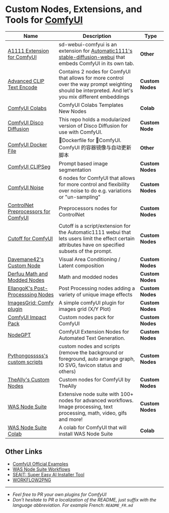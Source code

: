 # Custom Nodes, Extensions, and Tools for [ComfyUI](https://github.com/comfyanonymous/ComfyUI)

| Name | Description | Type |
|------|-------------|------|
| [A1111 Extension for ComfyUI](https://github.com/ModelSurge/sd-webui-comfyui) | sd-webui-comfyui is an extension for [Automatic1111's stable-diffusion-webui](https://github.com/AUTOMATIC1111/stable-diffusion-webui) that embeds ComfyUI in its own tab.  | **Other** |
| [Advanced CLIP Text Encode](https://github.com/BlenderNeko/ComfyUI_ADV_CLIP_emb) | Contains 2 nodes for ComfyUI that allows for more control over the way prompt weighting should be interpreted. And let's you mix different embeddings | **Custom Nodes** |
| [ComfyUI Colabs](https://github.com/camenduru/comfyui-colab) | ComfyUI Colabs Templates New Nodes  | **Colab** |
| [ComfyUI Disco Diffusion](https://github.com/space-nuko/ComfyUI-Disco-Diffusion) | This repo holds a modularized version of Disco Diffusion for use with ComfyUI. | **Custom Node** |
| [ComfyUI Docker File](https://github.com/YanWenKun/ComfyUI-Docker) | 🐳Dockerfile for 🎨ComfyUI. ComfyUI 的容器镜像与自动更新脚本  | **Other** |
| [ComfyUI CLIPSeg](https://github.com/biegert/ComfyUI-CLIPSeg) | Prompt based image segmentation | **Custom Nodes** |
| [ComfyUI Noise](https://github.com/BlenderNeko/ComfyUI_Noise) | 6 nodes for ComfyUI that allows for more control and flexibility over noise to do e.g. variations or "un-sampling"  | **Custom Nodes** |
| [ControlNet Preprocessors for ComfyUI](https://github.com/Fannovel16/comfy_controlnet_preprocessors) | Preprocessors nodes for ControlNet | **Custom Nodes** |
| [Cutoff for ComfyUI](https://github.com/BlenderNeko/ComfyUI_Cutoff) | Cutoff is a script/extension for the Automatic1111 webui that lets users limit the effect certain attributes have on specified subsets of the prompt. | **Custom Nodes** |
| [Davemane42's Custom Node](https://github.com/Davemane42/ComfyUI_Dave_CustomNode) | Visual Area Conditioning / Latent composition | **Custom Nodes** |
| [Derfuu Math and Modded Nodes](https://github.com/Derfuu/Derfuu_ComfyUI_ModdedNodes#nodes-descriptions) | Math and modded nodes | **Custom Nodes** |
| [EllangoK's Post-Processsing Nodes](https://github.com/EllangoK/ComfyUI-post-processing-nodes) | Post Processing nodes adding a variety of unique image effects | **Custom Nodes** |
| [ImagesGrid: Comfy plugin](https://github.com/LEv145/images-grid-comfy-plugin) | A simple comfyUI plugin for images grid (X/Y Plot)  | **Custom Nodes** |
| [ComfyUI Impact Pack](https://github.com/ltdrdata/ComfyUI-Impact-Pack) | Custom nodes pack for ComfyUI | **Custom Nodes** |
| [NodeGPT](https://github.com/xXAdonesXx/NodeGPT) | ComfyUI Extension Nodes for Automated Text Generation.  | **Custom Nodes** |
| [Pythongosssss's custom scripts](https://github.com/pythongosssss/ComfyUI-Custom-Scripts) | custom nodes and scripts (remove the background or foreground, auto arrange graph, IO SVG, favicon status and others) | **Custom Nodes** |
| [TheAlly's Custom Nodes](https://civitai.com/models/19625/comfyui-custom-nodes) | Custom nodes for ComfyUI by TheAlly | **Custom Nodes** |
| [WAS Node Suite](https://github.com/WASasquatch/was-node-suite-comfyui) | Extensive node suite with 100+ nodes for advanced workflows. Image processing, text processing, math, video, gifs and more! | **Custom Nodes** |
| [WAS Node Suite Colab](https://colab.research.google.com/github/WASasquatch/comfyui-colab-was-node-suite/blob/main/ComfyUI_%2B_WAS_Node_Suite.ipynb) | A colab for ComfyUI that will install WAS Node Suite | **Colab** |

## Other Links

 - [ComfyUI Official Examples](https://comfyanonymous.github.io/ComfyUI_examples/)
 - [WAS Node Suite Workflows](https://github.com/WASasquatch/was-node-suite-comfyui/wiki/Workflow-Examples)
 - [SEAIT: Super Easy AI Installer Tool](https://github.com/diStyApps/seait)
 - [WORKFLOW2PNG](https://colab.research.google.com/drive/1hQMjNUdhMQ3rw1Wcm3_umvmOMeS_K4s8)

---

 - *Feel free to PR your own plugins for ComfyUI* 
 - *Don't hesitate to PR a localization of the README, just suffix with the language abbreviation. For example French: `README_FR.md`*
